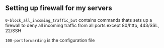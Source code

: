 ## Setting up firewall for my servers

`0-block_all_incoming_traffic_but` contains commands thats sets up a firewall
to deny all incoming traffic from all ports except 80/http, 443/SSL, 22/SSH

`100-portforwarding` is the configuration file 
